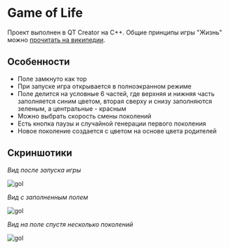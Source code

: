# Game of Life
Проект выполнен в QT Creator на C++.
Общие принципы игры "Жизнь" можно [прочитать на википедии](https://ru.wikipedia.org/wiki/Игра_«Жизнь»).

## Особенности
- Поле замкнуто как тор
- При запуске игра открывается в полноэкранном режиме
- Поле делится на условные 6 частей, где верхняя и нижняя часть заполняется синим цветом, вторая сверху и снизу заполняются зеленым, а центральные - красным
- Можно выбрать скорость смены поколений
- Есть кнопка паузы и случайной генерации первого поколения
- Новое поколение создается с цветом на основе цвета родителей

## Скриншотики
*Вид после запуска игры*

![gol](https://user-images.githubusercontent.com/36601351/173515118-e95e8da8-76a7-44e2-b8ec-7166460bca51.png)

*Вид с заполненным полем*

![gol](https://user-images.githubusercontent.com/36601351/173515546-784e66ea-24a9-4b5c-bf49-32edc5cac706.png)


*Вид на поле спустя несколько поколений*

![gol](https://user-images.githubusercontent.com/36601351/173516024-d7dcb023-a838-405e-aaf4-0a8f120d2d29.png)
